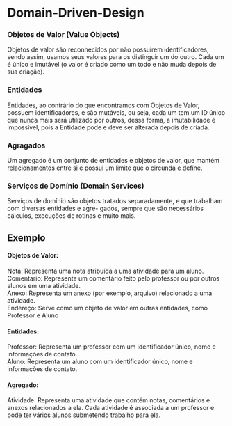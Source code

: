 # Domain-Driven-Design

### Objetos de Valor (Value Objects)
Objetos de valor são reconhecidos por não possuírem identificadores,
sendo assim, usamos seus valores para os distinguir um do outro. Cada um
é único e imutável (o valor é criado como um todo e não muda depois de
sua criação).

### Entidades
Entidades, ao contrário do que encontramos com Objetos de Valor, possuem identificadores, e são mutáveis,
ou seja, cada um tem um ID único que nunca mais será utilizado por outros, dessa forma, a imutabilidade é
impossível, pois a Entidade pode e deve ser alterada depois de criada.

### Agragados
Um agregado é um conjunto de entidades e objetos de valor, que mantém relacionamentos entre si e possui
um limite que o circunda e define.


### Serviços de Domínio (Domain Services)
Serviços de domínio são objetos tratados separadamente, e que trabalham com diversas entidades e agre-
gados, sempre que são necessários cálculos, execuções de rotinas e muito mais.

## Exemplo

#### Objetos de Valor:
Nota: Representa uma nota atribuída a uma atividade para um aluno. <br />
Comentario: Representa um comentário feito pelo professor ou por outros alunos em uma atividade.<br />
Anexo: Representa um anexo (por exemplo, arquivo) relacionado a uma atividade. <br />
Endereço: Serve como um objeto de valor em outras entidades, como Professor e Aluno <br />

#### Entidades:
Professor: Representa um professor com um identificador único, nome e informações de contato. <br />
Aluno: Representa um aluno com um identificador único, nome e informações de contato.

#### Agregado:
Atividade: Representa uma atividade que contém notas, comentários e anexos relacionados a ela. Cada atividade é associada a um professor e pode ter vários alunos submetendo trabalho para ela.



